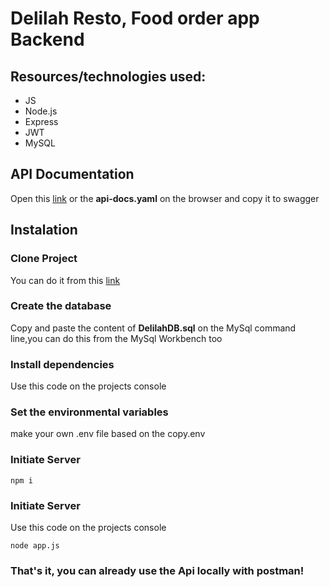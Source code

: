 <h1> Delilah Resto, Food order app Backend </h1>
<h2> Resources/technologies used:</h2>
<ul>
<li>JS</li>
<li>Node.js</li>
<li>Express</li>
<li>JWT</li>
<li>MySQL</li>
</ul>
<h2>API Documentation</h2>
<p>Open this <a href="https://app.swaggerhub.com/apis/Agusmac/DelilahRestoAPI/1.0.0">link</a> or the <strong>api-docs.yaml</strong> on the browser and copy it to swagger</p>

<h2>Instalation</h2>
<h3>Clone Project</h3>
<p>You can do it from this <a href="https://github.com/Agusmac/DelilahResto">link</a></p>
<h3>Create the database</h3>
<p>Copy and paste the content of <strong>DelilahDB.sql</strong> on the MySql command line,you can do this from the MySql Workbench too</p>
<h3>Install dependencies</h3>
<p>Use this code on the projects console</p>
<h3>Set the environmental variables</h3>
<p>make your own .env file based on the copy.env</p>
<h3>Initiate Server</h3>
<code>npm i</code>
<h3>Initiate Server</h3>
<p>Use this code on the projects console</p>
<code>node app.js</code>

<h3>That's it, you can already use the Api locally with postman!</h3>